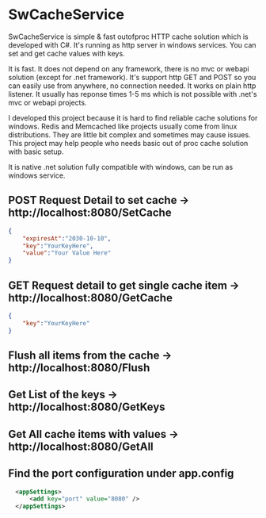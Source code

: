# SwCacheService

SwCacheService is simple & fast outofproc HTTP cache solution which is developed with C#.
It's running as http server in windows services. You can set and get cache values with keys.

It is fast. It does not depend on any framework, there is no mvc or webapi solution (except for .net framework).
It's support http GET and POST so you can easily use from anywhere, no connection needed. It works on plain http listener.
It usually has reponse times 1-5 ms which is not possible with .net's mvc or webapi projects.

I developed this project because  it is hard to find reliable cache solutions for windows. Redis and Memcached like projects usually come from linux distributions. 
They are little bit complex and sometimes may cause issues. This project may help people who needs basic out of proc cache solution with basic setup.

It is native .net solution fully compatible with windows, can be run as windows service.


## POST Request Detail to set cache -> http://localhost:8080/SetCache

```json
{
	"expiresAt":"2030-10-10",
	"key":"YourKeyHere",
	"value":"Your Value Here"
}
```

## GET Request detail to get single cache item -> http://localhost:8080/GetCache

```json
{
	"key":"YourKeyHere"
}
```

## Flush all items from the cache  -> http://localhost:8080/Flush
## Get List of the keys  -> http://localhost:8080/GetKeys
## Get All cache items with values -> http://localhost:8080/GetAll


## Find the port configuration under app.config

```xml
  <appSettings>
      <add key="port" value="8080" />
  </appSettings>
```
